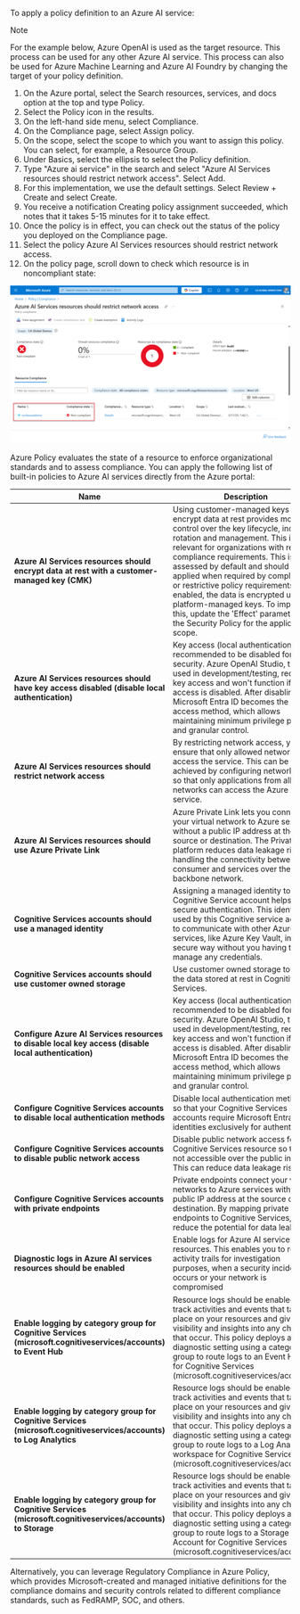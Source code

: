 To apply a policy definition to an Azure AI service:

> [!NOTE]
> For the example below, Azure OpenAI is used as the target resource. This process can be used for any other Azure AI service. This process can also be used for Azure Machine Learning and Azure AI Foundry by changing the target of your policy definition.

1. On the Azure portal, select the Search resources, services, and docs option at the top and type Policy.
1. Select the Policy icon in the results.
1. On the left-hand side menu, select Compliance.
1. On the Compliance page, select Assign policy.
1. On the scope, select the scope to which you want to assign this policy. You can select, for example, a Resource Group.
1. Under Basics, select the ellipsis to select the Policy definition.
1. Type "Azure ai service" in the search and select "Azure AI Services resources should restrict network access". Select Add.
1. For this implementation, we use the default settings. Select Review + Create and select Create.
1. You receive a notification Creating policy assignment succeeded, which notes that it takes 5-15 minutes for it to take effect.
1. Once the policy is in effect, you can check out the status of the policy you deployed on the Compliance page.
1. Select the policy Azure AI Services resources should restrict network access.
1. On the policy page, scroll down to check which resource is in noncompliant state:

[![A screenshot of the Azure portal showing the results of a policy assessment](../media/policy-assessment.svg)](../media/policy-assessment-big.svg#lightbox)

Azure Policy evaluates the state of a resource to enforce organizational standards and to assess compliance. You can apply the following list of built-in policies to Azure AI services directly from the Azure portal:

| **Name** | **Description** |
|---|---|
| **Azure AI Services resources should encrypt data at rest with a customer-managed key (CMK)** | Using customer-managed keys to encrypt data at rest provides more control over the key lifecycle, including rotation and management. This is relevant for organizations with related compliance requirements. This isn't assessed by default and should only be applied when required by compliance or restrictive policy requirements. If not enabled, the data is encrypted using platform-managed keys. To implement this, update the 'Effect' parameter in the Security Policy for the applicable scope. |
| **Azure AI Services resources should have key access disabled (disable local authentication)** | Key access (local authentication) is recommended to be disabled for security. Azure OpenAI Studio, typically used in development/testing, requires key access and won't function if key access is disabled. After disabling, Microsoft Entra ID becomes the only access method, which allows maintaining minimum privilege principle and granular control. |
| **Azure AI Services resources should restrict network access** | By restricting network access, you can ensure that only allowed networks can access the service. This can be achieved by configuring network rules so that only applications from allowed networks can access the Azure AI service. |
| **Azure AI Services resources should use Azure Private Link** | Azure Private Link lets you connect your virtual network to Azure services without a public IP address at the source or destination. The Private Link platform reduces data leakage risks by handling the connectivity between the consumer and services over the Azure backbone network. |
| **Cognitive Services accounts should use a managed identity** | Assigning a managed identity to your Cognitive Service account helps ensure secure authentication. This identity is used by this Cognitive service account to communicate with other Azure services, like Azure Key Vault, in a secure way without you having to manage any credentials. |
| **Cognitive Services accounts should use customer owned storage** | Use customer owned storage to control the data stored at rest in Cognitive Services. |
| **Configure Azure AI Services resources to disable local key access (disable local authentication)** | Key access (local authentication) is recommended to be disabled for security. Azure OpenAI Studio, typically used in development/testing, requires key access and won't function if key access is disabled. After disabling, Microsoft Entra ID becomes the only access method, which allows maintaining minimum privilege principle and granular control. |
| **Configure Cognitive Services accounts to disable local authentication methods** | Disable local authentication methods so that your Cognitive Services accounts require Microsoft Entra identities exclusively for authentication. |
| **Configure Cognitive Services accounts to disable public network access** | Disable public network access for your Cognitive Services resource so that it's not accessible over the public internet. This can reduce data leakage risks. |
| **Configure Cognitive Services accounts with private endpoints** | Private endpoints connect your virtual networks to Azure services without a public IP address at the source or destination. By mapping private endpoints to Cognitive Services, you reduce the potential for data leakage. |
| **Diagnostic logs in Azure AI services resources should be enabled** | Enable logs for Azure AI services resources. This enables you to recreate activity trails for investigation purposes, when a security incident occurs or your network is compromised |
| **Enable logging by category group for Cognitive Services (microsoft.cognitiveservices/accounts) to Event Hub** | Resource logs should be enabled to track activities and events that take place on your resources and give you visibility and insights into any changes that occur. This policy deploys a diagnostic setting using a category group to route logs to an Event Hubs for Cognitive Services (microsoft.cognitiveservices/accounts). |
| **Enable logging by category group for Cognitive Services (microsoft.cognitiveservices/accounts) to Log Analytics** | Resource logs should be enabled to track activities and events that take place on your resources and give you visibility and insights into any changes that occur. This policy deploys a diagnostic setting using a category group to route logs to a Log Analytics workspace for Cognitive Services (microsoft.cognitiveservices/accounts). |
| **Enable logging by category group for Cognitive Services (microsoft.cognitiveservices/accounts) to Storage** | Resource logs should be enabled to track activities and events that take place on your resources and give you visibility and insights into any changes that occur. This policy deploys a diagnostic setting using a category group to route logs to a Storage Account for Cognitive Services (microsoft.cognitiveservices/accounts). |

Alternatively, you can leverage Regulatory Compliance in Azure Policy, which provides Microsoft-created and managed initiative definitions for the compliance domains and security controls related to different compliance standards, such as FedRAMP, SOC, and others.